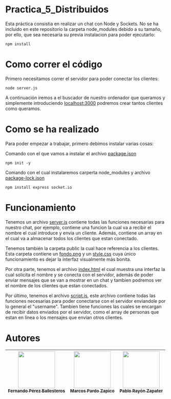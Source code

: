 # Practica_5_Distribuidos
Esta práctica consistia en realizar un chat con Node y Sockets. No se ha incluido en este repositorio la carpeta node_modules debido a su tamaño, por ello, que sea necesaria su previa instalacion para poder ejecutarlo: 
```
npm install 
```

# Como correr el código
Primero necesitamos correr el servidor para poder conectar los clientes: 
```
node server.js
```
A continuación iremos a el buscador de nuestro ordenador que queramos y simplemente introduciendo [localhost:3000](http://localhost:3000) podremos crear tantos clientes como queramos.

# Como se ha realizado
Para poder empezar a trabajar, primero debimos instalar varias cosas:

Comando con el que vamos a instalar el archivo [package.json](/package.json)
```
npm init -y 
```

Comando con el cual instalaremos carperta node_modules y archivo [package-lock.json](/package-lock.json)
```
npm install express socket.io
```

# Funcionamiento
Tenemos un archivo [server.js](/server.js) contiene todas las funciones necesarias para nuestro chat, por ejemplo, contiene una funcion la cual va a recibir el nombre el cual introduce y envia un cliente. Además, contiene un array en el cual va a almacenar todos los clientes que estan conectado.

Tenemos también la carpeta public la cual hace referencia a los clientes. Esta carpeta contiene un [fondo.png](public/fondo.jpg) y un [style.css](public/style.css) cuya único funcionamiento es dejar la interfaz visualmente más bonita.

Por otra parte, tenemos el archivo [index.html](public/index.html) el cual muestra una interfaz la cual solicita el nombre y se conecta con el servidor, además de poder enviar mensajes que se van a mostrar en un chat y tambien podremos ver el nombre de los clientes que estan conectados.

Por último, tenemos el archivo [script.js](public/script.js), este archivo contiene todas las funciones necesarias para poder conectarse con el servidor 
enviandole por lo general el "username". Tambien tiene funciones las cuales se encargan de recibir datos enviados por el servidor, como el array de personas que estan en línea o los mensajes que envían otros clientes.

# Autores
| [<img src="https://avatars.githubusercontent.com/u/101803057?v=4" width=115><br><sub>Fernando Pérez Ballesteros</sub>](https://github.com/fperezb2) | [<img src="https://avatars.githubusercontent.com/u/101109006?v=4" width=115><br><sub>Marcos Pardo Zapico</sub>](https://github.com/marcos-pardo)    |[<img src="https://avatars.githubusercontent.com/u/85015693?v=4" width=115><br><sub>Pablo Rayón Zapater</sub>](https://github.com/PabloRayon)       |
| :---: | :---: | :---: | 
